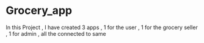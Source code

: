 # Grocery_app
In this Project , I have created 3 apps , 1 for the user , 1 for the grocery seller , 1 for admin , all the connected to same 
